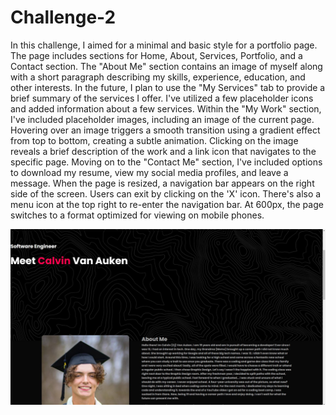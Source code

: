 # Challenge-2

In this challenge, I aimed for a minimal and basic style for a portfolio page. The page includes sections for Home, About, Services, Portfolio, and a Contact section. The "About Me" section contains an image of myself along with a short paragraph describing my skills, experience, education, and other interests. In the future, I plan to use the "My Services" tab to provide a brief summary of the services I offer. I've utilized a few placeholder icons and added information about a few services. Within the "My Work" section, I've included placeholder images, including an image of the current page. Hovering over an image triggers a smooth transition using a gradient effect from top to bottom, creating a subtle animation. Clicking on the image reveals a brief description of the work and a link icon that navigates to the specific page. Moving on to the "Contact Me" section, I've included options to download my resume, view my social media profiles, and leave a message. When the page is resized, a navigation bar appears on the right side of the screen. Users can exit by clicking on the 'X' icon. There's also a menu icon at the top right to re-enter the navigation bar. At 600px, the page switches to a format optimized for viewing on mobile phones. 

![](images/Portfolio-screenshot.JPG)
